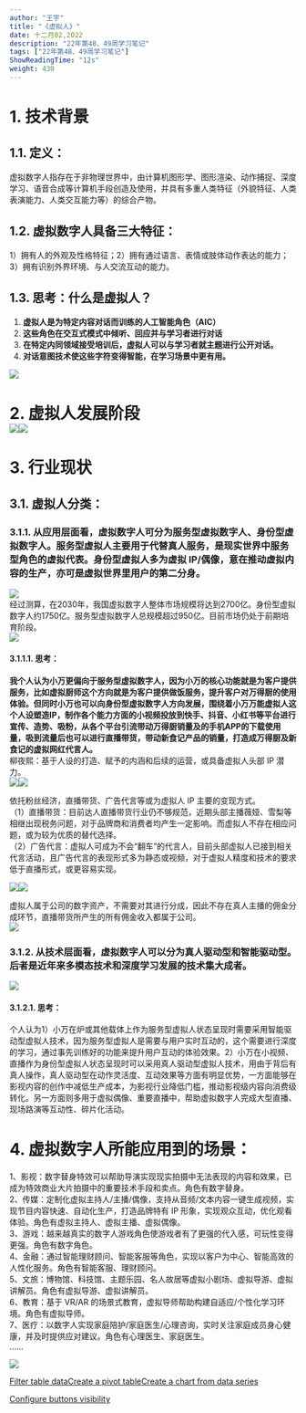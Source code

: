 ```yaml
---
author: "王宇"
title: "《虚拟人》"
date: 十二月02,2022
description: "22年第48、49周学习笔记"
tags: ["22年第48、49周学习笔记"]
ShowReadingTime: "12s"
weight: 430
---
```

  

1\. 技术背景
========

1.1. 定义：
--------

虚拟数字人指存在于非物理世界中，由计算机图形学、图形渲染、动作捕捉、深度学习、语音合成等计算机手段创造及使用，并具有多重人类特征（外貌特征、人类表演能力、人类交互能力等）的综合产物。

1.2. 虚拟数字人具备三大特征：
-----------------

1）拥有人的外观及性格特征；2）拥有通过语言、表情或肢体动作表达的能力；3）拥有识别外界环境、与人交流互动的能力。

1.3. **思考：什么是虚拟人？**
-------------------

1.  **虚拟人是为特定内容对话而训练的人工智能角色（AIC）**
2.  **这些角色在交互式模式中倾听、回应并与学习者进行对话**
3.  **在特定内同领域接受培训后，虚拟人可以与学习者就主题进行公开对话。**
4.  **对话意图技术使这些字符变得智能，在学习场景中更有用。**

**![](/download/thumbnails/91140859/image2022-12-2_16-43-46.png?version=1&modificationDate=1669970625273&api=v2)**

2\. 虚拟人发展阶段  
![](/download/attachments/91140859/image2022-12-2_16-43-59.png?version=1&modificationDate=1669970639206&api=v2)![](/download/attachments/91140859/image2022-12-2_16-44-6.png?version=1&modificationDate=1669970645973&api=v2)
===========================================================================================================================================================================================================================================

3\. 行业现状
========

3.1. 虚拟人分类：
-----------

### 3.1.1. 从应用层面看，虚拟数字人可分为服务型虚拟数字人、身份型虚拟数字人。服务型虚拟人主要用于代替真人服务，是现实世界中服务型角色的虚拟代表。身份型虚拟人多为虚拟 IP/偶像，意在推动虚拟内容的生产，亦可是虚拟世界里用户的第二分身。

![](/download/attachments/91140859/image2022-12-2_16-44-22.png?version=1&modificationDate=1669970661414&api=v2)  
经过测算，在2030年，我国虚拟数字人整体市场规模将达到2700亿。身份型虚拟数字人约1750亿。服务型虚拟数字人总规模超过950亿。目前市场仍处于前期培育阶段。  
![](/download/attachments/91140859/image2022-12-2_16-44-35.png?version=1&modificationDate=1669970674514&api=v2)  

#### 3.1.1.1. **思考：**

**我个人认为小万更偏向于服务型虚拟数字人，因为小万的核心功能就是为客户提供服务，比如虚拟厨师这个方向就是为客户提供做饭服务，提升客户对万得厨的使用体验。但同时小万也可以向身份型虚拟数字人方向发展，围绕着小万万能虚拟人这个人设塑造IP，制作各个能力方面的小视频投放到快手、抖音、小红书等平台进行宣传、造势、吸粉，从各个平台引流带动万得厨销量及的手机APP的下载使用量，吸到流量后也可以进行直播带货，带动新食记产品的销量，打造成万得厨及新食记的虚拟网红代言人。**  
柳夜熙：基于人设的打造、赋予的内涵和后续的运营，或具备虚拟人头部 IP 潜力。  
![](/download/attachments/91140859/image2022-12-2_16-44-50.png?version=1&modificationDate=1669970689692&api=v2)![](/download/attachments/91140859/image2022-12-2_16-44-59.png?version=1&modificationDate=1669970697543&api=v2)

依托粉丝经济，直播带货、广告代言等或为虚拟人 IP 主要的变现方式。  
（1）直播带货：目前达人直播带货行业仍不够规范，近期头部主播薇娅、雪梨等相继出现税务问题，对于品牌商和消费者均产生一定影响。而虚拟人不存在相应问题，或为较为优质的替代选择。  
（2）广告代言：虚拟人可成为不会“翻车”的代言人，目前头部虚拟人已接到相关代言活动，且广告代言的表现形式多为静态或视频，对于虚拟人精度和技术的要求低于直播形式，或更容易实现。

![](/download/attachments/91140859/image2022-12-2_16-45-27.png?version=1&modificationDate=1669970725775&api=v2)![](/download/attachments/91140859/image2022-12-2_16-45-31.png?version=1&modificationDate=1669970730141&api=v2)

虚拟人属于公司的数字资产，不需要对其进行分成，因此不存在真人主播的佣金分成环节，直播带货所产生的所有佣金收入都属于公司。  
![](/download/attachments/91140859/image2022-12-2_16-45-42.png?version=1&modificationDate=1669970741049&api=v2)

### 3.1.2. 从技术层面看，虚拟数字人可以分为真人驱动型和智能驱动型。后者是近年来多模态技术和深度学习发展的技术集大成者。

![](/download/attachments/91140859/image2022-12-2_16-36-52.png?version=1&modificationDate=1669970212308&api=v2)

#### 3.1.2.1. 思考：

个人认为1）小万在炉或其他载体上作为服务型虚拟人状态呈现时需要采用智能驱动型虚拟人技术，因为服务型虚拟人是需要与用户实时互动的，这个需要进行深度的学习，通过事先训练好的功能来提升用户互动的体验效果。2）小万在小视频、直播作为身份型虚拟人状态呈现时可以采用真人驱动型虚拟人技术，用由于背后有真人操作，真人驱动型在动作灵活度、互动效果等方面有明显优势，一方面能够在影视内容的创作中减低生产成本，为影视行业降低门槛，推动影视级内容向消费级转化。另一方面则多用于虚拟偶像、重要直播中，帮助虚拟数字人完成大型直播、现场路演等互动性、碎片化活动。

4\. 虚拟数字人所能应用到的场景：
==================

1、影视：数字替身特效可以帮助导演实现现实拍摄中无法表现的内容和效果，已成为特效商业大片拍摄中的重要技术手段和卖点。角色有数字替身。  
2、传媒：定制化虚拟主持人/主播/偶像，支持从音频/文本内容一键生成视频，实现节目内容快速、自动化生产，打造品牌特有 IP 形象，实现观众互动，优化观看体验。角色有虚拟主持人、虚拟主播、虚拟偶像。  
3、游戏：越来越真实的数字人游戏角色使游戏者有了更强的代入感，可玩性变得更强。角色有数字角色。  
4、金融：通过智能理财顾问、智能客服等角色，实现以客户为中心、智能高效的人性化服务。角色有智能客服、理财顾问。  
5、文旅：博物馆、科技馆、主题乐园、名人故居等虚拟小剧场、虚拟导游、虚拟讲解员。角色有虚拟导游、虚拟讲解员。  
6、教育：基于 VR/AR 的场景式教育，虚拟导师帮助构建自适应/个性化学习环境。角色有虚拟导师。  
7、医疗：以数字人实现家庭陪护/家庭医生/心理咨询，实时关注家庭成员身心健康，并及时提供应对建议。角色有心理医生、家庭医生。  
……

![](/download/thumbnails/91140859/image2022-12-2_16-45-56.png?version=1&modificationDate=1669970755770&api=v2)

[Filter table data](#)[Create a pivot table](#)[Create a chart from data series](#)

[Configure buttons visibility](/users/tfac-settings.action)